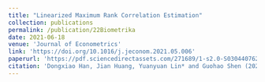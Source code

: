 ```yaml
---
title: "Linearized Maximum Rank Correlation Estimation"
collection: publications
permalink: /publication/22Biometrika
date: 2021-06-18
venue: 'Journal of Econometrics'
link: 'https://doi.org/10.1016/j.jeconom.2021.05.006'
paperurl: 'https://pdf.sciencedirectassets.com/271689/1-s2.0-S0304407622X00092/1-s2.0-S0304407621001639/main.pdf?X-Amz-Security-Token=IQoJb3JpZ2luX2VjEJT%2F%2F%2F%2F%2F%2F%2F%2F%2F%2FwEaCXVzLWVhc3QtMSJHMEUCIHOxbsviiXZnLfMH2jyUhDO0ITURD%2BJaQOuyez%2FmLdnIAiEAxgOsyW4RGp2%2FJhPoTr%2F%2FOBYqC0OSWVei4yVNaqfCK2kqzAQIXBAFGgwwNTkwMDM1NDY4NjUiDF7RIG%2B7iIZaEi8lJyqpBKmUEaEyh7I0%2B8Hh%2BpSk7%2BsnDIWs12bRuHM4ODujJx744Kf1V8itcNwpaavEv9w1XKs1NbP1wOOC86PG49rEy8LiHD9ztNKZUgTDcm8%2B9kwTetPq4Bd%2BSNwtE68a22bRJUsdv%2FCXiRHJs1Ii4CxJBC3Klk2NgLCaqrecud9HDCUq0DuuAL3GWT74F5vIgrP6MijUqDaMIjPaX0k9LKKfg2qs%2FCvq68yNGMNTwNQ8OTYg5PpKkyZATEP7bYJDeiPnbKv0vYYDVzuYwiRZp4yORyHzgm4Dog3Wth2BB2gUCQStdRR7kTOzcx%2BVRHiB2Zw2bz7N3HP3ph4%2B6l94mGc5q75P78ECB%2BsyzGtdYvmDGYjFnpTmXkfwgBa3YWPmG97tTVr%2FtxylJAYXlOVG0uz3iF4mf%2Fc285Gm0FYXawwtz6rriPXS4sEQ3aR0dmOhg0e8YmplDPcje02irhw4GeNN2Rh%2Ba30IkEolTWqOcBBFaRS7fkS0rG2oma69GFs4M6rMn1iXBdkIFeaNeHcNH4vJCKLOIpMZ7cuQ%2FtiZMH4vBBrEip63w%2BsQbhV9VtMiyoFdSxR9JpCrBeprd3oTBXx9FKV9JWBRLPByh%2FPlKPu1ZFVNKCi6TvighYTbtrfc5CAAons0TTZzJpSqztfYu3xBMJBOrxZDL2SAeaNqmiIrg40JkSY8gFF7iRTspWyrmMgGygMpmLBb5DddXGHblFZP7qWPT1OSJKsEBocwvPyPmgY6qQFd%2FVdPqplhPhRZoo%2BgNLYTxJnzUNC3vwOs6HzBoQ9S3a0BRaEaJZNQGni6CUHQNPcGrBMrjqNDS0ii07AzlHPsTyUOvCoQyOrnqzWWiOsIO7x0QunrXtHO7cbsclfTdrHDX5szVO6uzaqPfAW%2BiokodAWPllwhrG5SePObCeuAjd71clJTkyvEGTv4OqMeFmze1aS6J6vIpNmKDg45wFOZ79Yqfwww5Eqa&X-Amz-Algorithm=AWS4-HMAC-SHA256&X-Amz-Date=20221010T122717Z&X-Amz-SignedHeaders=host&X-Amz-Expires=300&X-Amz-Credential=ASIAQ3PHCVTY7VGC22MQ%2F20221010%2Fus-east-1%2Fs3%2Faws4_request&X-Amz-Signature=5475fd684239a916c111f13974a020f272732a3ee25473de03a9450bb38a025b&hash=06354b6e9551cf635040ff07f60088ccc54a1cf41b2833535bf0b6c3f47f744b&host=68042c943591013ac2b2430a89b270f6af2c76d8dfd086a07176afe7c76c2c61&pii=S0304407621001639&tid=spdf-fbc02dcf-c1c6-4b23-b036-cb63c465e107&sid=84e0b25d4cc6a34a0a7a73a89c0c98fddc7cgxrqb&type=client&ua=51515801575f57065704&rr=757f596a4b2ce304'
citation: 'Dongxiao Han, Jian Huang, Yuanyuan Lin* and Guohao Shen (2021). &quot;Robust Postselection Inference of High-dimensional Mean Regression with Heavy-tailed Asymmetric or Heteroskedastic Errors.&quot; <i>Journal of Econometrics</i>'
---
```

